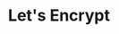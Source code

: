 ---
blog: https://letsencrypt.org/blog/
codehost: https://github.com/https://github.com/letsencrypt
guide: https://letsencrypt.org/trademarks/
images:
- letsencrypt-icon.svg
- letsencrypt-ar21.svg
logohandle: letsencrypt
sort: letsencrypt
title: Let's Encrypt
twitter: https://x.com/letsencrypt
website: https://letsencrypt.org/
wikipedia: https://en.wikipedia.org/wiki/Let%27s_Encrypt
---